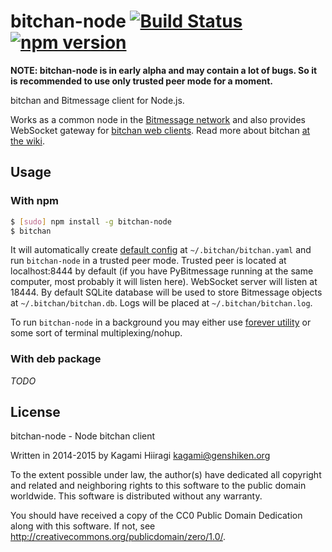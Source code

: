 # bitchan-node [![Build Status](https://travis-ci.org/bitchan/bitchan-node.svg?branch=master)](https://travis-ci.org/bitchan/bitchan-node) [![npm version](https://badge.fury.io/js/bitchan-node.svg)](http://badge.fury.io/js/bitchan-node)

**NOTE: bitchan-node is in early alpha and may contain a lot of bugs. So it is recommended to use only trusted peer mode for a moment.**

bitchan and Bitmessage client for Node.js.

Works as a common node in the [Bitmessage network](https://bitmessage.org/wiki/Main_Page) and also provides WebSocket gateway for [bitchan web clients](https://github.com/bitchan/bitchan-web). Read more about bitchan [at the wiki](https://github.com/bitchan/meta/wiki).

## Usage

### With npm

```bash
$ [sudo] npm install -g bitchan-node
$ bitchan
```

It will automatically create [default config](etc/bitchan.yaml.example)
at `~/.bitchan/bitchan.yaml` and run `bitchan-node` in a trusted peer
mode. Trusted peer is located at localhost:8444 by default (if you have
PyBitmessage running at the same computer, most probably it will listen
here). WebSocket server will listen at 18444. By default SQLite database
will be used to store Bitmessage objects at `~/.bitchan/bitchan.db`.
Logs will be placed at `~/.bitchan/bitchan.log`.

To run `bitchan-node` in a background you may either use
[forever utility](https://www.npmjs.com/package/forever) or some sort of
terminal multiplexing/nohup.

### With deb package

*TODO*

## License

bitchan-node - Node bitchan client

Written in 2014-2015 by Kagami Hiiragi <kagami@genshiken.org>

To the extent possible under law, the author(s) have dedicated all copyright and related and neighboring rights to this software to the public domain worldwide. This software is distributed without any warranty.

You should have received a copy of the CC0 Public Domain Dedication along with this software. If not, see <http://creativecommons.org/publicdomain/zero/1.0/>.
